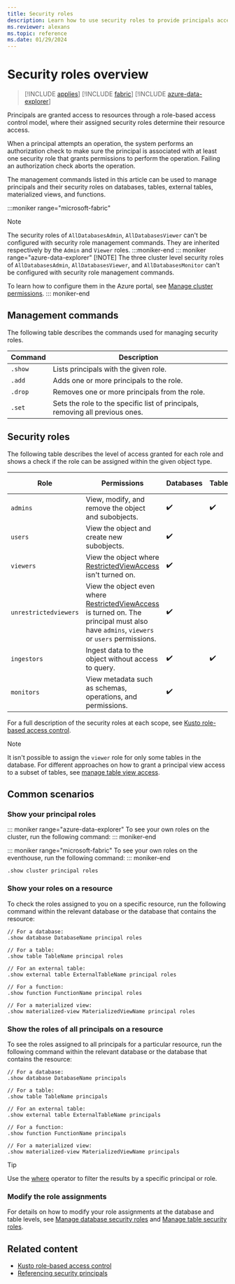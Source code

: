 ```yaml
---
title: Security roles
description: Learn how to use security roles to provide principals access to resources.
ms.reviewer: alexans
ms.topic: reference
ms.date: 01/29/2024
---
```

# Security roles overview

> [!INCLUDE [applies](../includes/applies-to-version/applies.md)] [!INCLUDE [fabric](../includes/applies-to-version/fabric.md)] [!INCLUDE [azure-data-explorer](../includes/applies-to-version/azure-data-explorer.md)]

Principals are granted access to resources through a role-based access control model, where their assigned security roles determine their resource access.

When a principal attempts an operation, the system performs an authorization check to make sure the principal is associated with at least one security role that grants permissions to perform the operation. Failing an authorization check aborts the operation.

The management commands listed in this article can be used to manage principals and their security roles on databases, tables, external tables, materialized views, and functions.

:::moniker range="microsoft-fabric"
> [!NOTE]
> The security roles of `AllDatabasesAdmin`, `AllDatabasesViewer` can't be configured with security role management commands. They are inherited respectively by the `Admin` and `Viewer` roles.
:::moniker-end
::: moniker range="azure-data-explorer"
> [!NOTE]
> The three  cluster level security roles of `AllDatabasesAdmin`, `AllDatabasesViewer`, and `AllDatabasesMonitor` can't be configured with security role management commands.

To learn how to configure them in the Azure portal, see [Manage cluster permissions](/azure/data-explorer/manage-cluster-permissions).
::: moniker-end

## Management commands

The following table describes the commands used for managing security roles.

|Command|Description|
|--|--|
|`.show`|Lists principals with the given role.|
|`.add`|Adds one or more principals to the role.|
|`.drop`|Removes one or more principals from the role.|
|`.set`|Sets the role to the specific list of principals, removing all previous ones.|

## Security roles

The following table describes the level of access granted for each role and shows a check if the role can be assigned within the given object type.

|Role|Permissions|Databases|Tables|External tables|Materialized views|Functions|
|--|--|--|--|--|--|--|
|`admins` | View, modify, and remove the object and subobjects.| :heavy_check_mark:| :heavy_check_mark:| :heavy_check_mark:| :heavy_check_mark:| :heavy_check_mark:|
|`users` | View the object and create new subobjects.| :heavy_check_mark:|||||
|`viewers` | View the object where [RestrictedViewAccess](restricted-view-access-policy.md) isn't turned on.| :heavy_check_mark:|||||
|`unrestrictedviewers`| View the object even where [RestrictedViewAccess](restricted-view-access-policy.md) is turned on. The principal must also have `admins`, `viewers` or `users` permissions. | :heavy_check_mark:|||||
|`ingestors` | Ingest data to the object without access to query. | :heavy_check_mark:| :heavy_check_mark:||||
|`monitors` | View metadata such as schemas, operations, and permissions.| :heavy_check_mark:|||||

For a full description of the security roles at each scope, see [Kusto role-based access control](../access-control/role-based-access-control.md).

> [!NOTE]
> It isn't possible to assign the `viewer` role for only some tables in the database. For different approaches on how to grant a principal view access to a subset of tables, see [manage table view access](manage-table-view-access.md).

## Common scenarios

### Show your principal roles

::: moniker range="azure-data-explorer"
To see your own roles on the cluster, run the following command:
::: moniker-end

::: moniker range="microsoft-fabric"
To see your own roles on the eventhouse, run the following command:
::: moniker-end

```kusto
.show cluster principal roles
```

### Show your roles on a resource

To check the roles assigned to you on a specific resource, run the following command within the relevant database or the database that contains the resource:

```kusto
// For a database:
.show database DatabaseName principal roles

// For a table:
.show table TableName principal roles

// For an external table:
.show external table ExternalTableName principal roles

// For a function:
.show function FunctionName principal roles

// For a materialized view:
.show materialized-view MaterializedViewName principal roles
```

### Show the roles of all principals on a resource

To see the roles assigned to all principals for a particular resource, run the following command within the relevant database or the database that contains the resource:

```kusto
// For a database:
.show database DatabaseName principals

// For a table:
.show table TableName principals

// For an external table:
.show external table ExternalTableName principals

// For a function:
.show function FunctionName principals

// For a materialized view:
.show materialized-view MaterializedViewName principals
```

> [!TIP]
> Use the [where](../query/where-operator.md) operator to filter the results by a specific principal or role.

### Modify the role assignments

For details on how to modify your role assignments at the database and table levels, see [Manage database security roles](manage-database-security-roles.md) and [Manage table security roles](manage-table-security-roles.md).

## Related content

* [Kusto role-based access control](../access-control/role-based-access-control.md)
* [Referencing security principals](reference-security-principals.md)
